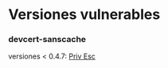 # Versiones vulnerables

### devcert-sanscache 

versiones < 0.4.7: [Priv Esc](echoCTF/havents/havents.md)


